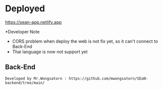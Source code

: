 
# Deployed
https://sean-app.netlify.app


*Developer Note

  - CORS problem when deploy the web is not fix yet, so it can't connect to Back-End  
  - Thai language is now not support yet
  
## Back-End
```
Developed by Mr.Wongsatorn : https://github.com/mwongsatorn/SEaN-backend/tree/main/
```

